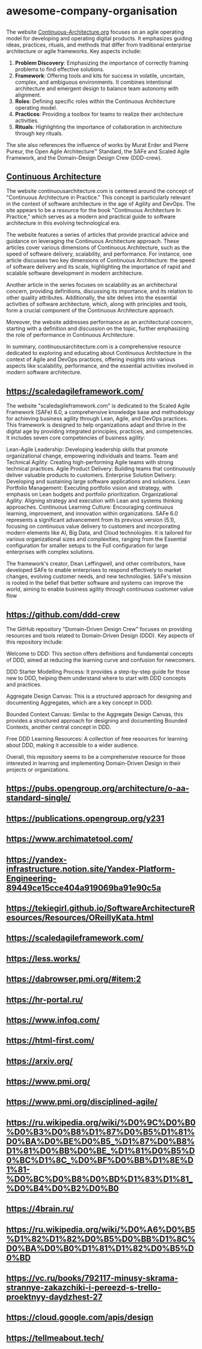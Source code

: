 # awesome-company-organisation


## [](https://continuous-architecture.org/)

The website [Continuous-Architecture.org](https://continuous-architecture.org/) focuses on an agile operating model for developing and operating digital products. It emphasizes guiding ideas, practices, rituals, and methods that differ from traditional enterprise architecture or agile frameworks. Key aspects include:

1. **Problem Discovery**: Emphasizing the importance of correctly framing problems to find effective solutions.
2. **Framework**: Offering tools and kits for success in volatile, uncertain, complex, and ambiguous environments. It combines intentional architecture and emergent design to balance team autonomy with alignment.
3. **Roles**: Defining specific roles within the Continuous Architecture operating model.
4. **Practices**: Providing a toolbox for teams to realize their architecture activities.
5. **Rituals**: Highlighting the importance of collaboration in architecture through key rituals.

The site also references the influence of works by Murat Erder and Pierre Pureur, the Open Agile Architecture™ Standard, the SAFe and Scaled Agile Framework, and the Domain-Design Design Crew (DDD-crew).


## [Continuous Architecture](https://continuousarchitecture.com/)

The website continuousarchitecture.com is centered around the concept of "Continuous Architecture in Practice." This concept is particularly relevant in the context of software architecture in the age of Agility and DevOps. The site appears to be a resource for the book "Continuous Architecture In Practice," which serves as a modern and practical guide to software architecture in this evolving technological era.

The website features a series of articles that provide practical advice and guidance on leveraging the Continuous Architecture approach. These articles cover various dimensions of Continuous Architecture, such as the speed of software delivery, scalability, and performance. For instance, one article discusses two key dimensions of Continuous Architecture: the speed of software delivery and its scale, highlighting the importance of rapid and scalable software development in modern architecture.

Another article in the series focuses on scalability as an architectural concern, providing definitions, discussing its importance, and its relation to other quality attributes. Additionally, the site delves into the essential activities of software architecture, which, along with principles and tools, form a crucial component of the Continuous Architecture approach.

Moreover, the website addresses performance as an architectural concern, starting with a definition and discussion on the topic, further emphasizing the role of performance in Continuous Architecture.

In summary, continuousarchitecture.com is a comprehensive resource dedicated to exploring and educating about Continuous Architecture in the context of Agile and DevOps practices, offering insights into various aspects like scalability, performance, and the essential activities involved in modern software architecture.


## https://scaledagileframework.com/
The website "scaledagileframework.com" is dedicated to the Scaled Agile Framework (SAFe) 6.0, a comprehensive knowledge base and methodology for achieving business agility through Lean, Agile, and DevOps practices. This framework is designed to help organizations adapt and thrive in the digital age by providing integrated principles, practices, and competencies. It includes seven core competencies of business agility:

Lean-Agile Leadership: Developing leadership skills that promote organizational change, empowering individuals and teams.
Team and Technical Agility: Creating high-performing Agile teams with strong technical practices.
Agile Product Delivery: Building teams that continuously deliver valuable products to customers.
Enterprise Solution Delivery: Developing and sustaining large software applications and solutions.
Lean Portfolio Management: Executing portfolio vision and strategy, with emphasis on Lean budgets and portfolio prioritization.
Organizational Agility: Aligning strategy and execution with Lean and systems thinking approaches.
Continuous Learning Culture: Encouraging continuous learning, improvement, and innovation within organizations.
SAFe 6.0 represents a significant advancement from its previous version (5.1), focusing on continuous value delivery to customers and incorporating modern elements like AI, Big Data, and Cloud technologies. It is tailored for various organizational sizes and complexities, ranging from the Essential configuration for smaller setups to the Full configuration for large enterprises with complex solutions.

The framework's creator, Dean Leffingwell, and other contributors, have developed SAFe to enable enterprises to respond effectively to market changes, evolving customer needs, and new technologies. SAFe's mission is rooted in the belief that better software and systems can improve the world, aiming to enable business agility through continuous customer value flow​

## https://github.com/ddd-crew


The GitHub repository "Domain-Driven Design Crew" focuses on providing resources and tools related to Domain-Driven Design (DDD). Key aspects of this repository include:

Welcome to DDD: This section offers definitions and fundamental concepts of DDD, aimed at reducing the learning curve and confusion for newcomers​​.

DDD Starter Modelling Process: It provides a step-by-step guide for those new to DDD, helping them understand where to start with DDD concepts and practices​​.

Aggregate Design Canvas: This is a structured approach for designing and documenting Aggregates, which are a key concept in DDD​​.

Bounded Context Canvas: Similar to the Aggregate Design Canvas, this provides a structured approach for designing and documenting Bounded Contexts, another central concept in DDD​​.

Free DDD Learning Resources: A collection of free resources for learning about DDD, making it accessible to a wider audience​​.

Overall, this repository seems to be a comprehensive resource for those interested in learning and implementing Domain-Driven Design in their projects or organizations.


## https://pubs.opengroup.org/architecture/o-aa-standard-single/

## https://publications.opengroup.org/y231

## https://www.archimatetool.com/

## https://yandex-infrastructure.notion.site/Yandex-Platform-Engineering-89449ce15cce404a919069ba91e90c5a

## https://tekiegirl.github.io/SoftwareArchitectureResources/Resources/OReillyKata.html

## https://scaledagileframework.com/

## https://less.works/

## https://dabrowser.pmi.org/#item:2

## https://hr-portal.ru/

## https://www.infoq.com/

## https://html-first.com/

## https://arxiv.org/

## https://www.pmi.org/

## https://www.pmi.org/disciplined-agile/

## https://ru.wikipedia.org/wiki/%D0%9C%D0%B0%D0%B3%D0%B8%D1%87%D0%B5%D1%81%D0%BA%D0%BE%D0%B5_%D1%87%D0%B8%D1%81%D0%BB%D0%BE_%D1%81%D0%B5%D0%BC%D1%8C_%D0%BF%D0%BB%D1%8E%D1%81-%D0%BC%D0%B8%D0%BD%D1%83%D1%81_%D0%B4%D0%B2%D0%B0

## https://4brain.ru/

## https://ru.wikipedia.org/wiki/%D0%A6%D0%B5%D1%82%D1%82%D0%B5%D0%BB%D1%8C%D0%BA%D0%B0%D1%81%D1%82%D0%B5%D0%BD

## https://vc.ru/books/792117-minusy-skrama-strannye-zakazchiki-i-pereezd-s-trello-proektnyy-daydzhest-27

## https://cloud.google.com/apis/design

## https://tellmeabout.tech/

